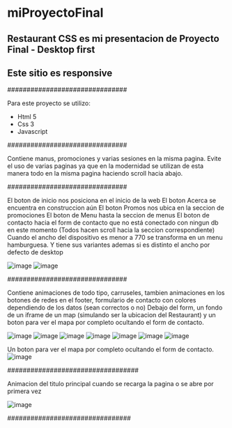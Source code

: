# miProyectoFinal


## Restaurant CSS es mi presentacion de Proyecto Final - Desktop first ##

## Este sitio es responsive ##

###############################

Para este proyecto se utilizo: 
* Html 5
* Css 3
* Javascript

###############################


Contiene manus, promociones y varias sesiones en la misma pagina.
Evite el uso de varias paginas ya que en la modernidad se utilizan de esta manera todo en la misma pagina haciendo scroll hacia abajo.

###############################


El boton de inicio nos posiciona en el inicio de la web
El boton Acerca se encuentra en construccion aún
El boton Promos nos ubica en la seccion de promociones
El boton de Menu hasta la seccion de menus
El boton de contacto hacia el form de contacto que no está conectado con ningun db en este momento
(Todos hacen scroll hacia la seccion correspondiente)
Cuando el ancho del dispositivo es menor a 770 se transforma en un menu hamburguesa.
Y tiene sus variantes ademas si es distinto el ancho por defecto de desktop

![image](https://github.com/CristianNinotti/miProyectoFinal/assets/102320892/a553006d-da55-4f0d-a480-0ba8a003e0c1)
![image](https://github.com/CristianNinotti/miProyectoFinal/assets/102320892/ad66af6f-9635-40d6-a111-fe2841076561)



###############################


Contiene animaciones de todo tipo, carruseles, tambien animaciones en los botones de redes en el footer, formulario de contacto con colores dependiendo de los datos (sean correctos o no)
Debajo del form, un fondo de un iframe de un map (simulando ser la ubicacion del Restaurant) y un boton para ver el mapa por completo ocultando el form de contacto.


![image](https://github.com/CristianNinotti/miProyectoFinal/assets/102320892/05e90676-5d5b-4722-b6ff-248c19332f42)
![image](https://github.com/CristianNinotti/miProyectoFinal/assets/102320892/41b2b9d2-385c-4823-a467-f7b42653d860)
![image](https://github.com/CristianNinotti/miProyectoFinal/assets/102320892/f9f8e19c-8982-47e8-b740-0d45b8bc2c53)
![image](https://github.com/CristianNinotti/miProyectoFinal/assets/102320892/c078456c-037f-4fca-b90a-82e6ba5aeb0a)
![image](https://github.com/CristianNinotti/miProyectoFinal/assets/102320892/0d627868-e468-4308-8ee3-b50dad349336)
![image](https://github.com/CristianNinotti/miProyectoFinal/assets/102320892/190e58c7-fe04-486c-aaf4-da530210c647)
![image](https://github.com/CristianNinotti/miProyectoFinal/assets/102320892/395009a3-a8a9-40ea-9baa-b8ad906a76fa)

Un boton para ver el mapa por completo ocultando el form de contacto.
![image](https://github.com/CristianNinotti/miProyectoFinal/assets/102320892/0706b259-3bac-4694-b631-765a405abd9e)

##################################

Animacion del titulo principal cuando se recarga la pagina o se abre por primera vez


![image](https://github.com/CristianNinotti/miProyectoFinal/assets/102320892/fc8cea30-db36-4ec9-9865-a87d72acaafc)


################################

